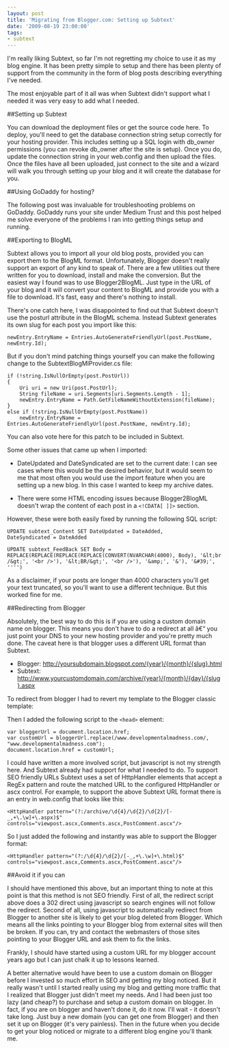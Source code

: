 ```yaml
---
layout: post
title: 'Migrating from Blogger.com: Setting up Subtext'
date: '2009-08-19 23:00:00'
tags:
- subtext
---
```


I'm really liking Subtext, so far I'm not regretting my choice to use it as my blog engine. It has been pretty simple to setup and there has been plenty of support from the community in the form of blog posts describing everything I've needed.

The most enjoyable part of it all was when Subtext didn't support what I needed it was very easy to add what I needed. 

##Setting up Subtext

You can download the deployment files or get the source code here. To deploy, you'll need to get the database connection string setup correctly for your hosting provider. This includes setting up a SQL login with db_owner permissions (you can revoke db_owner after the site is setup). Once you do, update the connection string in your web.config and then upload the files. Once the files have all been uploaded, just connect to the site and a wizard will walk you through setting up your blog and it will create the database for you.

##Using GoDaddy for hosting?

The following post was invaluable for troubleshooting problems on GoDaddy. GoDaddy runs your site under Medium Trust and this post helped me solve everyone of the problems I ran into getting things setup and running.

##Exporting to BlogML

Subtext allows you to import all your old blog posts, provided you can export them to the BlogML format. Unfortunately, Blogger doesn't really support an export of any kind to speak of. There are a few utilities out there written for you to download, install and make the conversion. But the easiest way I found was to use Blogger2BlogML. Just type in the URL of your blog and it will convert your content to BlogML and provide you with a file to download. It's fast, easy and there's nothing to install.

There's one catch here, I was disappointed to find out that Subtext doesn't use the posturl attribute in the BlogML schema. Instead Subtext generates its own slug for each post you import like this:

    newEntry.EntryName = Entries.AutoGenerateFriendlyUrl(post.PostName, newEntry.Id);

But if you don't mind patching things yourself you can make the following change to the SubtextBlogMlProvider.cs file:

    if (!string.IsNullOrEmpty(post.PostUrl))
    {
        Uri uri = new Uri(post.PostUrl);
        String fileName = uri.Segments[uri.Segments.Length - 1];
        newEntry.EntryName = Path.GetFileNameWithoutExtension(fileName);
    }
    else if (!string.IsNullOrEmpty(post.PostName))
        newEntry.EntryName = Entries.AutoGenerateFriendlyUrl(post.PostName, newEntry.Id);

You can also vote here for this patch to be included in Subtext.

Some other issues that came up when I imported:

* DateUpdated and DateSyndicated are set to the current date: I can see cases where this would be the desired behavior, but it would seem to me that most often you would use the import feature when you are setting up a new blog. In this case I wanted to keep my archive dates. 

* There were some HTML encoding issues because Blogger2BlogML doesn't wrap the content of each post in a `<!CDATA[ ]]>` section. 

However, these were both easily fixed by running the following SQL script:

    UPDATE subtext_Content SET DateUpdated = DateAdded, 
    DateSyndicated = DateAdded

    UPDATE subtext_FeedBack SET Body = REPLACE(REPLACE(REPLACE(REPLACE(CONVERT(NVARCHAR(4000), Body), '&lt;br /&gt;', '<br />'), '&lt;BR/&gt;', '<br />'), '&amp;', '&'), '&#39;', '''')

As a disclaimer, if your posts are longer than 4000 characters you'll get your text truncated, so you'll want to use a different technique. But this worked fine for me.

##Redirecting from Blogger

Absolutely, the best way to do this is if you are using a custom domain name on blogger. This means you don't have to do a redirect at all â€“ you just point your DNS to your new hosting provider and you're pretty much done. The caveat here is that blogger uses a different URL format than Subtext.

* Blogger: http://yoursubdomain.blogspot.com/{year}/{month}/{slug}.html 
* Subtext: http://www.yourcustomdomain.com/archive/{year}/{month}/{day}/{slug}.aspx 

To redirect from blogger I had to revert my template to the Blogger classic template:

Then I added the following script to the `<head>` element:

    var bloggerUrl = document.location.href;
    var customUrl = bloggerUrl.replace(/www.developmentalmadness.com/, "www.developmentalmadness.com");
    document.location.href = customUrl;

I could have written a more involved script, but javascript is not my strength here. And Subtext already had support for what I needed to do. To support SEO friendly URLs Subtext uses a set of HttpHandler elements that accept a RegEx pattern and route the matched URL to the configured HttpHandler or ascx control. For example, to support the above Subtext URL format there is an entry in web.config that looks like this:

    <HttpHandler pattern="(?:/archive/\d{4}/\d{2}/\d{2}/[-_,+\.\w]+\.aspx)$" controls="viewpost.ascx,Comments.ascx,PostComment.ascx"/>

So I just added the following and instantly was able to support the Blogger format:

    <HttpHandler pattern="(?:/\d{4}/\d{2}/[-_,+\.\w]+\.html)$" controls="viewpost.ascx,Comments.ascx,PostComment.ascx"/>

##Avoid it if you can

I should have mentioned this above, but an important thing to note at this point is that this method is not SEO friendly. First of all, the redirect script above does a 302 direct using javascript so search engines will not follow the redirect. Second of all, using javascript to automatically redirect from Blogger to another site is likely to get your blog deleted from Blogger. Which means all the links pointing to your Blogger blog from external sites will then be broken. If you can, try and contact the webmasters of those sites pointing to your Blogger URL and ask them to fix the links.

Frankly, I should have started using a custom URL for my blogger account years ago but I can just chalk it up to lessons learned. 

A better alternative would have been to use a custom domain on Blogger before I invested so much effort in SEO and getting my blog noticed. But it really wasn't until I started really using my blog and getting more traffic that I realized that Blogger just didn't meet my needs. And I had been just too lazy (and cheap?) to purchase and setup a custom domain on blogger. In fact, if you are on blogger and haven't done it, do it now. I'll wait - it doesn't take long. Just buy a new domain (you can get one from Blogger) and then set it up on Blogger (it's very painless). Then in the future when you decide to get your blog noticed or migrate to a different blog engine you'll thank me.